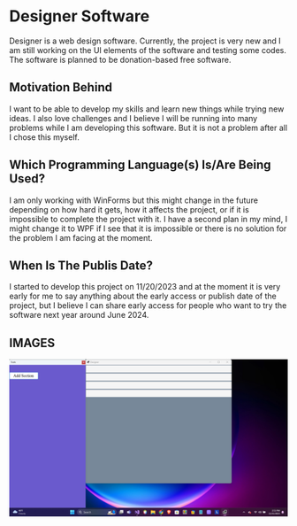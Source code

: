<h1>Designer Software</h1>
<p>Designer is a web design software. Currently, the project is very new and I am still working on the UI elements of the software and testing some codes.
The software is planned to be donation-based free software.</p>
<h2>Motivation Behind</h2>
<p>I want to be able to develop my skills and learn new things while trying new ideas. I also love challenges and I believe I will be running into many problems while I am developing this software.
But it is not a problem after all I chose this myself.</p>
<h2>Which Programming Language(s) Is/Are Being Used?</h2>
<p>I am only working with WinForms but this might change in the future depending on how hard it gets, how it affects the project, or if it is impossible to complete the project with it.
I have a second plan in my mind, I might change it to WPF if I see that it is impossible or there is no solution for the problem I am facing at the moment.</p>
<h2>When Is The Publis Date?</h2>
<p>I started to develop this project on 11/20/2023 and at the moment it is very early for me to say anything about the early access or publish date of the project, but I believe I can share early access for people who want to try the software next year around June 2024.</p>
<h2>IMAGES</h2>
<img src="designer software.png">
